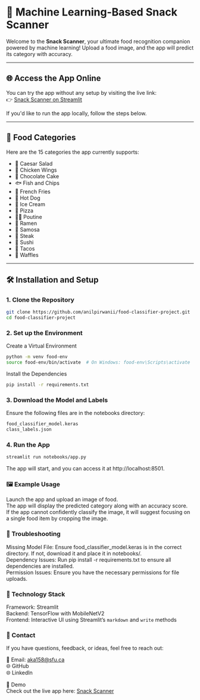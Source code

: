 # 🌟 Machine Learning-Based Snack Scanner

Welcome to the **Snack Scanner**, your ultimate food recognition companion powered by machine learning! Upload a food image, and the app will predict its category with accuracy.

---

## 🌐 Access the App Online

You can try the app without any setup by visiting the live link:  
👉 [Snack Scanner on Streamlit](https://food-classifier-project.streamlit.app/)

If you'd like to run the app locally, follow the steps below.

---

## 📂 Food Categories

Here are the 15 categories the app currently supports:

- 🥗 Caesar Salad
- 🍗 Chicken Wings
- 🍫 Chocolate Cake
- 🐟 Fish and Chips
- 🍟 French Fries
- 🌭 Hot Dog
- 🍦 Ice Cream
- 🍕 Pizza
- 🍁🍟 Poutine
- 🍜 Ramen
- 🥟 Samosa
- 🥩 Steak
- 🍣 Sushi
- 🌮 Tacos
- 🧇 Waffles

---

## 🛠️ Installation and Setup

### 1. Clone the Repository

```bash
git clone https://github.com/anilpirwanii/food-classifier-project.git
cd food-classifier-project
```

### 2. Set up the Environment 

Create a Virtual Environment
```bash
python -m venv food-env
source food-env/bin/activate  # On Windows: food-env\Scripts\activate
```

Install the Dependencies
```bash
pip install -r requirements.txt
```

### 3. Download the Model and Labels
Ensure the following files are in the notebooks directory:

```bash
food_classifier_model.keras
class_labels.json
```

### 4. Run the App

```bash
streamlit run notebooks/app.py
```
The app will start, and you can access it at http://localhost:8501.


### 🖼️ Example Usage
Launch the app and upload an image of food.  
The app will display the predicted category along with an accuracy score.  
If the app cannot confidently classify the image, it will suggest focusing on a single food item by cropping the image.  
### 🔧 Troubleshooting
Missing Model File: Ensure food_classifier_model.keras is in the correct directory. If not, download it and place it in notebooks/.  
Dependency Issues: Run pip install -r requirements.txt to ensure all dependencies are installed.  
Permission Issues: Ensure you have the necessary permissions for file uploads.  
### 📄 Technology Stack
Framework: Streamlit  
Backend: TensorFlow with MobileNetV2  
Frontend: Interactive UI using Streamlit’s `markdown` and `write` methods

### 📧 Contact
If you have questions, feedback, or ideas, feel free to reach out:

📧 Email: aka158@sfu.ca  
🌐 GitHub  
🌐 LinkedIn  


🌟 Demo  
Check out the live app here: [Snack Scanner](https://food-classifier-project.streamlit.app/)

